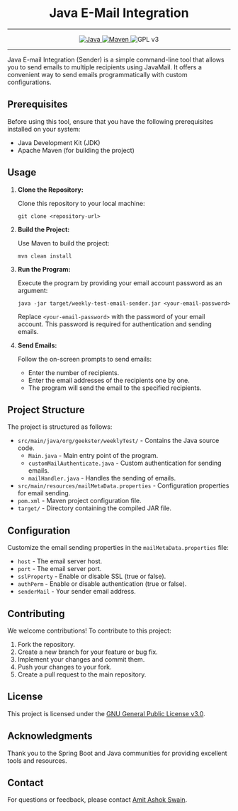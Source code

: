 # <h1 align = "center"> Java E-Mail Integration </h1>
___ 
<p align="center">
<a href="Java url">
    <img alt="Java" src="https://img.shields.io/badge/Java->=8-darkblue.svg" />
</a>
<a href="Maven url" >
    <img alt="Maven" src="https://img.shields.io/badge/maven-4.0-brightgreen.svg" />
</a>

</a>
    <img alt = "GPL v3" src="https://img.shields.io/badge/License-GPLv3-blue.svg" />
    </a>
</p>


---

<p align="left">

Java E-mail Integration (Sender) is a simple command-line tool that allows you to send emails to multiple recipients using JavaMail. It offers a convenient way to send emails programmatically with custom configurations.

## Prerequisites

Before using this tool, ensure that you have the following prerequisites installed on your system:

- Java Development Kit (JDK)
- Apache Maven (for building the project)

## Usage

1. **Clone the Repository:**

   Clone this repository to your local machine:

   ```shell
   git clone <repository-url>
   ```

2. **Build the Project:**

   Use Maven to build the project:

   ```shell
   mvn clean install
   ```

3. **Run the Program:**

   Execute the program by providing your email account password as an argument:

   ```shell
   java -jar target/weekly-test-email-sender.jar <your-email-password>
   ```

   Replace `<your-email-password>` with the password of your email account. This password is required for authentication and sending emails.

4. **Send Emails:**

   Follow the on-screen prompts to send emails:
   
   - Enter the number of recipients.
   - Enter the email addresses of the recipients one by one.
   - The program will send the email to the specified recipients.

## Project Structure

The project is structured as follows:

- `src/main/java/org/geekster/weeklyTest/` - Contains the Java source code.
  - `Main.java` - Main entry point of the program.
  - `customMailAuthenticate.java` - Custom authentication for sending emails.
  - `mailHandler.java` - Handles the sending of emails.
- `src/main/resources/mailMetaData.properties` - Configuration properties for email sending.
- `pom.xml` - Maven project configuration file.
- `target/` - Directory containing the compiled JAR file.

## Configuration

Customize the email sending properties in the `mailMetaData.properties` file:

- `host` - The email server host.
- `port` - The email server port.
- `sslProperty` - Enable or disable SSL (true or false).
- `authPerm` - Enable or disable authentication (true or false).
- `senderMail` - Your sender email address.

## Contributing

We welcome contributions! To contribute to this project:

1. Fork the repository.
2. Create a new branch for your feature or bug fix.
3. Implement your changes and commit them.
4. Push your changes to your fork.
5. Create a pull request to the main repository.

<!-- License -->
## License
This project is licensed under the [GNU General Public License v3.0](LICENSE).

<!-- Acknowledgments -->
## Acknowledgments
Thank you to the Spring Boot and Java communities for providing excellent tools and resources.

<!-- Contact -->
## Contact
For questions or feedback, please contact [Amit Ashok Swain](mailto:business.amitswain@gmail.com).

